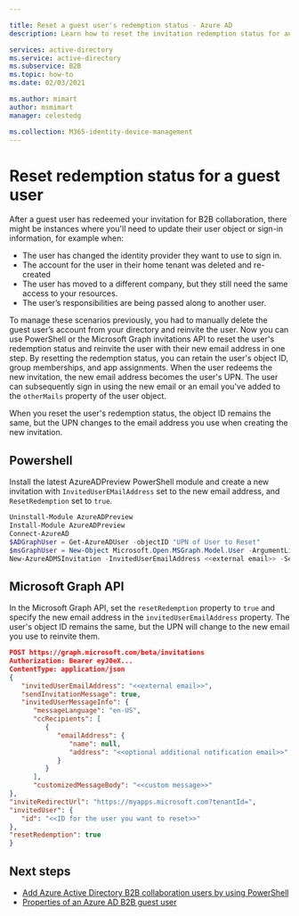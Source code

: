 ```yaml
---

title: Reset a guest user's redemption status - Azure AD
description: Learn how to reset the invitation redemption status for an Azure Active Directory B2B guest users in Azure AD External Identities.

services: active-directory
ms.service: active-directory
ms.subservice: B2B
ms.topic: how-to
ms.date: 02/03/2021

ms.author: mimart
author: msmimart
manager: celestedg

ms.collection: M365-identity-device-management
---
```


# Reset redemption status for a guest user

After a guest user has redeemed your invitation for B2B collaboration, there might be instances where you'll need to update their user object or sign-in information, for example when:

- The user has changed the identity provider they want to use to sign in.
- The account for the user in their home tenant was deleted and re-created
- The user has moved to a different company, but they still need the same access to your resources.
- The user’s responsibilities are being passed along to another user.

To manage these scenarios previously, you had to manually delete the guest user’s account from your directory and reinvite the user. Now you can use PowerShell or the Microsoft Graph invitations API to reset the user's redemption status and reinvite the user with their new email address in one step. By resetting the redemption status, you can retain the user's object ID, group memberships, and app assignments. When the user redeems the new invitation, the new email address becomes the user's UPN. The user can subsequently sign in using the new email or an email you've added to the `otherMails` property of the user object.

When you reset the user's redemption status, the object ID remains the same, but the UPN changes to the email address you use when creating the new invitation.

## Powershell

Install the latest AzureADPreview PowerShell module and create a new invitation with `InvitedUserEMailAddress` set to the new email address, and `ResetRedemption` set to `true`.

```powershell  
Uninstall-Module AzureADPreview 
Install-Module AzureADPreview 
Connect-AzureAD 
$ADGraphUser = Get-AzureADUser -objectID "UPN of User to Reset"  
$msGraphUser = New-Object Microsoft.Open.MSGraph.Model.User -ArgumentList $ADGraphUser.ObjectId 
New-AzureADMSInvitation -InvitedUserEmailAddress <<external email>> -SendInvitationMessage $True -InviteRedirectUrl "http://myapps.microsoft.com" -InvitedUser $msGraphUser -ResetRedemption $True 
```

## Microsoft Graph API

In the Microsoft Graph API, set the `resetRedemption` property  to `true` and specify the new email address in the `invitedUserEmailAddress` property. The user's object ID remains the same, but the UPN will change to the new email you use to reinvite them.

```json
POST https://graph.microsoft.com/beta/invitations  
Authorization: Bearer eyJ0eX...  
ContentType: application/json  
{  
   "invitedUserEmailAddress": "<<external email>>",  
   "sendInvitationMessage": true,  
   "invitedUserMessageInfo": {  
      "messageLanguage": "en-US",  
      "ccRecipients": [  
         {  
            "emailAddress": {  
               "name": null,  
               "address": "<<optional additional notification email>>"  
            }  
         } 
      ],  
      "customizedMessageBody": "<<custom message>>"  
},  
"inviteRedirectUrl": "https://myapps.microsoft.com?tenantId=",  
"invitedUser": {  
   "id": "<<ID for the user you want to reset>>"  
}, 
"resetRedemption": true 
}
```

## Next steps

- [Add Azure Active Directory B2B collaboration users by using PowerShell](customize-invitation-api.md#powershell)
- [Properties of an Azure AD B2B guest user](user-properties.md)